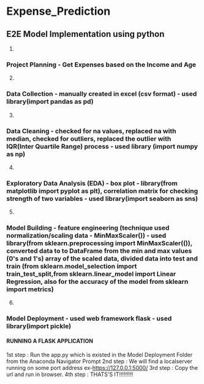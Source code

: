 # Expense_Prediction
## E2E Model Implementation using python
1)
### Project Planning - Get Expenses based on the Income and Age
2)
### Data Collection - manually created in excel (csv format) - used library(import pandas as pd)
3)
### Data Cleaning - checked for na values, replaced na with median, checked for outliers, replaced the outlier with IQR(Inter Quartile Range) process - used library (import numpy as np)
4)
### Exploratory Data Analysis (EDA) - box plot - library(from matplotlib import pyplot as plt), correlation matrix for checking strength of two variables - used library(import seaborn as sns)
5)
### Model Building - feature engineering (technique used normalization/scaling data - MinMaxScaler()) - used library(from sklearn.preprocessing import MinMaxScaler(()), converted data to to DataFrame from the min and max values (0's and 1's) array of the scaled data, divided data into test and train (from sklearn.model_selection import train_test_split,from sklearn.linear_model import Linear Regression, also for the accuracy of the model from sklearn import metrics)
6)
### Model Deployment - used web framework flask - used library(import pickle)

#### RUNNING A FLASK APPLICATION
1st step :  Run the app.py which is existed in the Model Deployment Folder from the Anaconda Navigator Prompt
2nd step :  We will find a localserver running on some port address ex-https://127.0.0.1:5000/
3rd step :  Copy the url and run in browser.
4th step :  THATS'S IT!!!!!!!!!
